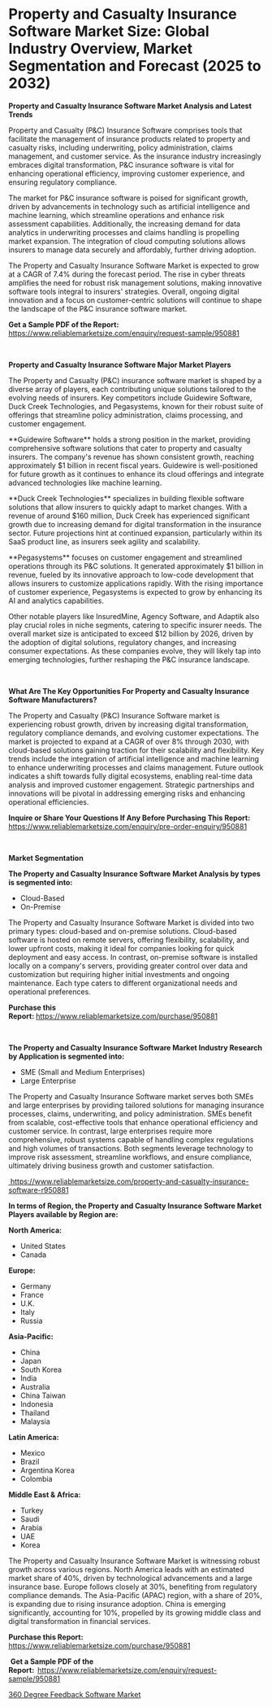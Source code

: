 <p><h1>Property and Casualty Insurance Software Market Size: Global Industry Overview, Market Segmentation and Forecast (2025 to 2032)</h1></p><p><strong>Property and Casualty Insurance Software Market Analysis and Latest Trends</strong></p>
<p><p>Property and Casualty (P&C) Insurance Software comprises tools that facilitate the management of insurance products related to property and casualty risks, including underwriting, policy administration, claims management, and customer service. As the insurance industry increasingly embraces digital transformation, P&C insurance software is vital for enhancing operational efficiency, improving customer experience, and ensuring regulatory compliance.</p><p>The market for P&C insurance software is poised for significant growth, driven by advancements in technology such as artificial intelligence and machine learning, which streamline operations and enhance risk assessment capabilities. Additionally, the increasing demand for data analytics in underwriting processes and claims handling is propelling market expansion. The integration of cloud computing solutions allows insurers to manage data securely and affordably, further driving adoption.</p><p>The Property and Casualty Insurance Software Market is expected to grow at a CAGR of 7.4% during the forecast period. The rise in cyber threats amplifies the need for robust risk management solutions, making innovative software tools integral to insurers' strategies. Overall, ongoing digital innovation and a focus on customer-centric solutions will continue to shape the landscape of the P&C insurance software market.</p></p>
<p><strong>Get a Sample PDF of the Report:&nbsp;</strong> <a href="https://www.reliablemarketsize.com/enquiry/request-sample/950881?utm_campaign=3220&utm_medium=2&utm_source=Github&utm_content=ia&utm_term=06032025&utm_id=property-and-casualty-insurance-software">https://www.reliablemarketsize.com/enquiry/request-sample/950881</a></p>
<p>&nbsp;</p>
<p><strong>Property and Casualty Insurance Software Major Market Players</strong></p>
<p><p>The Property and Casualty (P&C) insurance software market is shaped by a diverse array of players, each contributing unique solutions tailored to the evolving needs of insurers. Key competitors include Guidewire Software, Duck Creek Technologies, and Pegasystems, known for their robust suite of offerings that streamline policy administration, claims processing, and customer engagement.</p><p>**Guidewire Software** holds a strong position in the market, providing comprehensive software solutions that cater to property and casualty insurers. The company's revenue has shown consistent growth, reaching approximately $1 billion in recent fiscal years. Guidewire is well-positioned for future growth as it continues to enhance its cloud offerings and integrate advanced technologies like machine learning.</p><p>**Duck Creek Technologies** specializes in building flexible software solutions that allow insurers to quickly adapt to market changes. With a revenue of around $160 million, Duck Creek has experienced significant growth due to increasing demand for digital transformation in the insurance sector. Future projections hint at continued expansion, particularly within its SaaS product line, as insurers seek agility and scalability.</p><p>**Pegasystems** focuses on customer engagement and streamlined operations through its P&C solutions. It generated approximately $1 billion in revenue, fueled by its innovative approach to low-code development that allows insurers to customize applications rapidly. With the rising importance of customer experience, Pegasystems is expected to grow by enhancing its AI and analytics capabilities.</p><p>Other notable players like InsuredMine, Agency Software, and Adaptik also play crucial roles in niche segments, catering to specific insurer needs. The overall market size is anticipated to exceed $12 billion by 2026, driven by the adoption of digital solutions, regulatory changes, and increasing consumer expectations. As these companies evolve, they will likely tap into emerging technologies, further reshaping the P&C insurance landscape.</p></p>
<p>&nbsp;</p>
<p><strong>What Are The Key Opportunities For Property and Casualty Insurance Software Manufacturers?</strong></p>
<p><p>The Property and Casualty (P&C) Insurance Software market is experiencing robust growth, driven by increasing digital transformation, regulatory compliance demands, and evolving customer expectations. The market is projected to expand at a CAGR of over 8% through 2030, with cloud-based solutions gaining traction for their scalability and flexibility. Key trends include the integration of artificial intelligence and machine learning to enhance underwriting processes and claims management. Future outlook indicates a shift towards fully digital ecosystems, enabling real-time data analysis and improved customer engagement. Strategic partnerships and innovations will be pivotal in addressing emerging risks and enhancing operational efficiencies.</p></p>
<p><strong>Inquire or Share Your Questions If Any Before Purchasing This Report:</strong> <a href="https://www.reliablemarketsize.com/enquiry/pre-order-enquiry/950881?utm_campaign=3220&utm_medium=2&utm_source=Github&utm_content=ia&utm_term=06032025&utm_id=property-and-casualty-insurance-software">https://www.reliablemarketsize.com/enquiry/pre-order-enquiry/950881</a></p>
<p>&nbsp;</p>
<p><strong>Market Segmentation</strong></p>
<p><strong>The Property and Casualty Insurance Software Market Analysis by types is segmented into:</strong></p>
<p><ul><li>Cloud-Based</li><li>On-Premise</li></ul></p>
<p><p>The Property and Casualty Insurance Software Market is divided into two primary types: cloud-based and on-premise solutions. Cloud-based software is hosted on remote servers, offering flexibility, scalability, and lower upfront costs, making it ideal for companies looking for quick deployment and easy access. In contrast, on-premise software is installed locally on a company's servers, providing greater control over data and customization but requiring higher initial investments and ongoing maintenance. Each type caters to different organizational needs and operational preferences.</p></p>
<p><strong>Purchase this Report:&nbsp;</strong><a href="https://www.reliablemarketsize.com/purchase/950881?utm_campaign=3220&utm_medium=2&utm_source=Github&utm_content=ia&utm_term=06032025&utm_id=property-and-casualty-insurance-software">https://www.reliablemarketsize.com/purchase/950881</a></p>
<p>&nbsp;</p>
<p><strong>The Property and Casualty Insurance Software Market Industry Research by Application is segmented into:</strong></p>
<p><ul><li>SME (Small and Medium Enterprises)</li><li>Large Enterprise</li></ul></p>
<p><p>The Property and Casualty Insurance Software market serves both SMEs and large enterprises by providing tailored solutions for managing insurance processes, claims, underwriting, and policy administration. SMEs benefit from scalable, cost-effective tools that enhance operational efficiency and customer service. In contrast, large enterprises require more comprehensive, robust systems capable of handling complex regulations and high volumes of transactions. Both segments leverage technology to improve risk assessment, streamline workflows, and ensure compliance, ultimately driving business growth and customer satisfaction.</p></p>
<p><a href="https://www.reliablemarketsize.com/property-and-casualty-insurance-software-r950881?utm_campaign=3220&utm_medium=2&utm_source=Github&utm_content=ia&utm_term=06032025&utm_id=property-and-casualty-insurance-software">&nbsp;https://www.reliablemarketsize.com/property-and-casualty-insurance-software-r950881</a></p>
<p><strong>In terms of Region, the Property and Casualty Insurance Software Market Players available by Region are:</strong></p>
<p>
    <p> <strong> North America: </strong>
        <ul>
            <li>United States</li>
            <li>Canada</li>
        </ul>
        </p> 
    <p> <strong> Europe: </strong>
        <ul>
            <li>Germany</li>
            <li>France</li>
            <li>U.K.</li>
            <li>Italy</li>
            <li>Russia</li>
        </ul>
        </p> 
    <p> <strong> Asia-Pacific: </strong>
        <ul>
            <li>China</li>
            <li>Japan</li>
            <li>South Korea</li>
            <li>India</li>
            <li>Australia</li>
            <li>China Taiwan</li>
            <li>Indonesia</li>
            <li>Thailand</li>
            <li>Malaysia</li>
        </ul>
        </p> 
    <p> <strong> Latin America: </strong>
        <ul>
            <li>Mexico</li>
            <li>Brazil</li>
            <li>Argentina Korea</li>
            <li>Colombia</li>
        </ul>
        </p> 
    <p> <strong> Middle East & Africa: </strong>
        <ul>
            <li>Turkey</li>
            <li>Saudi</li>
            <li>Arabia</li>
            <li>UAE</li>
            <li>Korea</li>
        </ul>
    </p>
    </p>
<p><p>The Property and Casualty Insurance Software Market is witnessing robust growth across various regions. North America leads with an estimated market share of 40%, driven by technological advancements and a large insurance base. Europe follows closely at 30%, benefiting from regulatory compliance demands. The Asia-Pacific (APAC) region, with a share of 20%, is expanding due to rising insurance adoption. China is emerging significantly, accounting for 10%, propelled by its growing middle class and digital transformation in financial services.</p></p>
<p><strong>Purchase this Report: </strong><a href="https://www.reliablemarketsize.com/purchase/950881?utm_campaign=3220&utm_medium=2&utm_source=Github&utm_content=ia&utm_term=06032025&utm_id=property-and-casualty-insurance-software">https://www.reliablemarketsize.com/purchase/950881</a></p>
<p>&nbsp;<strong>Get a Sample PDF of the Report:&nbsp;&nbsp;</strong><a href="https://www.reliablemarketsize.com/enquiry/request-sample/950881?utm_campaign=3220&utm_medium=2&utm_source=Github&utm_content=ia&utm_term=06032025&utm_id=property-and-casualty-insurance-software">https://www.reliablemarketsize.com/enquiry/request-sample/950881</a></p>
<p><strong></strong></p>
<p><p><a href="https://github.com/micbotam/Market-Research-Report-List-1/blob/main/360-degree-feedback-software-market.md?utm_campaign=3220&utm_medium=2&utm_source=Github&utm_content=ia&utm_term=06032025&utm_id=property-and-casualty-insurance-software">360 Degree Feedback Software Market</a></p></p>